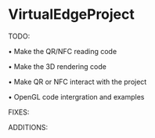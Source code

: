 VirtualEdgeProject
==================

TODO:

• Make the QR/NFC reading code

• Make the 3D rendering code

• Make QR or NFC interact with the project

• OpenGL code intergration and examples


FIXES:





ADDITIONS:



